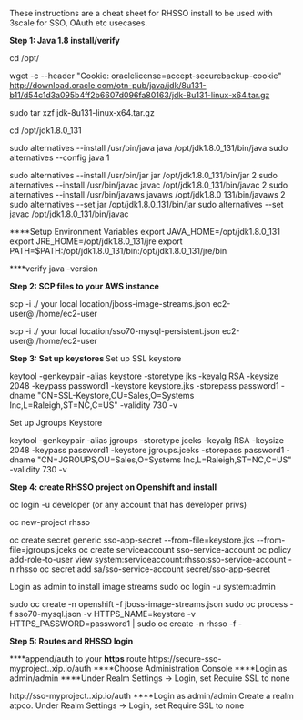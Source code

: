 
These instructions are a cheat sheet for RHSSO install to be used with 3scale for SSO, OAuth etc usecases.
<p><b> Step 1: Java 1.8 install/verify</b>

<p>cd /opt/

wget -c --header "Cookie: oraclelicense=accept-securebackup-cookie" http://download.oracle.com/otn-pub/java/jdk/8u131-b11/d54c1d3a095b4ff2b6607d096fa80163/jdk-8u131-linux-x64.tar.gz

sudo tar xzf jdk-8u131-linux-x64.tar.gz

cd /opt/jdk1.8.0_131

sudo alternatives --install /usr/bin/java java /opt/jdk1.8.0_131/bin/java 
sudo alternatives --config java
1

sudo alternatives --install /usr/bin/jar jar /opt/jdk1.8.0_131/bin/jar 2
sudo alternatives --install /usr/bin/javac javac /opt/jdk1.8.0_131/bin/javac 2
sudo alternatives --install /usr/bin/javaws javaws /opt/jdk1.8.0_131/bin/javaws 2
sudo alternatives --set jar /opt/jdk1.8.0_131/bin/jar
sudo  alternatives --set javac /opt/jdk1.8.0_131/bin/javac


****Setup Environment Variables
export JAVA_HOME=/opt/jdk1.8.0_131
export JRE_HOME=/opt/jdk1.8.0_131/jre
export PATH=$PATH:/opt/jdk1.8.0_131/bin:/opt/jdk1.8.0_131/jre/bin

****verify
java -version

<b> Step 2: SCP files to your AWS instance</b>
<p>scp -i ./<pem file> your local location/jboss-image-streams.json ec2-user@<AWS Public DNS>:/home/ec2-user
<p>scp -i ./<pem file> your local location/sso70-mysql-persistent.json ec2-user@<AWS Public DNS>:/home/ec2-user

<b> Step 3: Set up keystores </b>
Set up SSL keystore
<p>keytool -genkeypair -alias keystore -storetype jks -keyalg RSA -keysize 2048 -keypass password1 -keystore keystore.jks -storepass password1 -dname "CN=SSL-Keystore,OU=Sales,O=Systems Inc,L=Raleigh,ST=NC,C=US" -validity 730 -v

Set up Jgroups Keystore
<p>keytool -genkeypair -alias jgroups -storetype jceks -keyalg RSA -keysize 2048 -keypass password1 -keystore jgroups.jceks -storepass password1 -dname "CN=JGROUPS,OU=Sales,O=Systems Inc,L=Raleigh,ST=NC,C=US" -validity 730 -v

<b>Step 4: create RHSSO project on Openshift and install</b>

oc login -u developer (or any account that has developer privs)
<p>oc new-project rhsso

oc create secret generic sso-app-secret --from-file=keystore.jks --from-file=jgroups.jceks
oc create serviceaccount sso-service-account
oc policy add-role-to-user view system:serviceaccount:rhsso:sso-service-account -n rhsso
oc secret add sa/sso-service-account secret/sso-app-secret


Login as admin to install image streams
sudo oc login -u system:admin

sudo oc create -n openshift -f jboss-image-streams.json
sudo oc process -f sso70-mysql.json -v HTTPS_NAME=keystore -v HTTPS_PASSWORD=password1 | sudo oc create -n rhsso -f -
<p><b> Step 5: Routes and RHSSO login</b>

****append/auth to your **https** route
	https://secure-sso-myproject.<AWS IP>.xip.io/auth
****Choose Administration Console
****Login as admin/admin
****Under Realm Settings -> Login, set Require SSL to none

http://sso-myproject.<AWS IP>.xip.io/auth
****Login as admin/admin
	Create a realm atpco. 
	Under Realm Settings -> Login, set Require SSL to none


